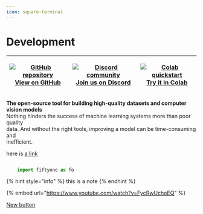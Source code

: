 ```yaml
---
icon: square-terminal
---
```


# Development

| <p><a href="https://github.com/voxel51/fiftyone"><img src="_static/images/icons/github-logo-256px.png" alt="GitHub repository"><br>View on GitHub</a></p> | <p><a href="https://community.voxel51.com/"><img src="_static/images/icons/discord-logo-256px.png" alt="Discord community"><br>Join us on Discord</a></p> | <p><a href="https://colab.research.google.com/github/voxel51/fiftyone-examples/blob/master/examples/quickstart.ipynb"><img src="_static/images/icons/colab-logo-256px.png" alt="Colab quickstart"><br>Try it in Colab</a></p> |
| --------------------------------------------------------------------------------------------------------------------------------------------------------- | --------------------------------------------------------------------------------------------------------------------------------------------------------- | ----------------------------------------------------------------------------------------------------------------------------------------------------------------------------------------------------------------------------- |

**The open-source tool for building high-quality datasets and computer vision models**\
Nothing hinders the success of machine learning systems more than poor quality\
data. And without the right tools, improving a model can be time-consuming and\
inefficient.

here is [a link](../changelogs/api.md)

<figure><img src="../../../.gitbook/assets/02_04_25_add_api_spec.svg" alt=""><figcaption></figcaption></figure>

```python
    import fiftyone as fo
```

{% hint style="info" %}
this is a note
{% endhint %}

{% embed url="https://www.youtube.com/watch?v=FycRwUchoEQ" %}

<a href="../changelogs/api.md" class="button primary">New button</a>
